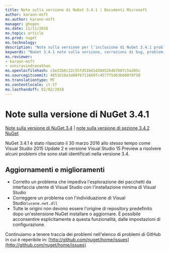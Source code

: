 ```yaml
---
title: Note sulla versione di NuGet 3.4.1 | Documenti Microsoft
author: karann-msft
ms.author: karann-msft
manager: ghogen
ms.date: 11/11/2016
ms.topic: article
ms.prod: nuget
ms.technology: 
description: "Note sulla versione per l'inclusione di NuGet 3.4.1 problemi noti, correzioni di bug, le funzionalità aggiunte e dcr."
keywords: "NuGet 3.4.1 note sulla versione, correzioni di bug, problemi noti, aggiunta di funzionalità, eseguire"
ms.reviewer:
- karann-msft
- unniravindranathan
ms.openlocfilehash: c2e22b6c22c55fd51bd1d20d52b4b7b07c5a205c
ms.sourcegitcommit: 4651b16a3a08f6711669fc4577f5d63b600f8f58
ms.translationtype: MT
ms.contentlocale: it-IT
ms.lasthandoff: 02/02/2018
---
```

# <a name="nuget-341-release-notes"></a>Note sulla versione di NuGet 3.4.1

[Note sulla versione di NuGet 3.4](../release-notes/nuget-3.4.md) | [note sulla versione di sezione 3.4.2 NuGet](../release-notes/nuget-3.4.2.md)

NuGet 3.4.1 è stato rilasciato il 30 marzo 2016 allo stesso tempo come Visual Studio 2015 Update 2 e versione Visual Studio 15 Preview a risolvere alcuni problemi che sono stati identificati nella versione 3.4.

## <a name="updates-and-improvements"></a>Aggiornamenti e miglioramenti

* Corretto un problema che impediva l'esplorazione dei pacchetti da interfaccia utente di Visual Studio con l'installazione minima di Visual Studio
* Correggere un problema con l'individuazione di Visual Studio`lucene.net.dll`
* Tutte le origini non devono essere l'origine di repository predefinito dopo un'estensione NuGet installare o aggiornare.  È possibile acconsentire esplicitamente a questa funzionalità, dalle impostazioni di configurazione.

Continuiamo a tenere traccia dei problemi nell'elenco di problemi di GitHub in cui è reperibile in: [http://github.com/nuget/home/issues](http://github.com/nuget/home/issues)